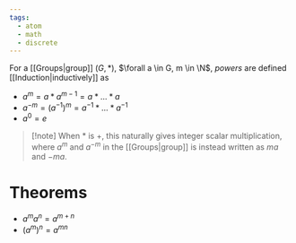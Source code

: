 ```yaml
---
tags:
  - atom
  - math
  - discrete
---
```

For a [[Groups|group]] $(G,*)$, $\forall a \in G, m \in \N$, *powers* are defined [[Induction|inductively]] as
- $a^m = a*a^{m-1} = a*\dots*a$
- $a^{-m} = \left( a^{-1} \right)^{m} = a^{-1}*\dots*a^{-1}$
- $a^0 = e$

> [!note] When  $*$ is $+$, this naturally gives integer scalar multiplication, where $a^m$ and $a^{-m}$ in the [[Groups|group]] is instead written as $ma$ and $-ma$.
# Theorems
- $a^ma^n = a^{m+n}$
- $\left( a^m \right)^n = a^{mn}$